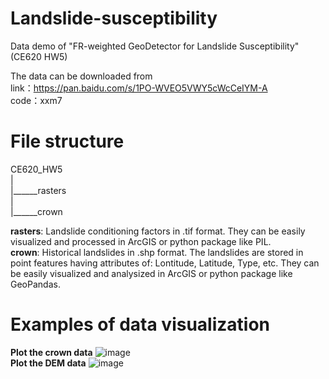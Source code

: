 # Landslide-susceptibility
Data demo of "FR-weighted GeoDetector for Landslide Susceptibility" (CE620 HW5)

The data can be downloaded from  
link：https://pan.baidu.com/s/1PO-WVEO5VWY5cWcCeIYM-A  
code：xxm7


# File structure
CE620_HW5  
    |  
    |______rasters  
    |  
    |______crown  
  

**rasters**: Landslide conditioning factors in .tif format. They can be easily visualized and processed in ArcGIS or python package like PIL.   
**crown**: Historical landslides in .shp format. The landslides are stored in point features having attributes of: Lontitude, Latitude, Type, etc. They can be easily visualized and analysized in ArcGIS or python package like GeoPandas.


# Examples of data visualization
**Plot the crown data**
![image](https://github.com/Linya-Peng/Landslide-susceptibility/assets/61902717/2c0a77ff-e1d9-44ec-9064-115d041ef042)  
**Plot the DEM data**
![image](https://github.com/Linya-Peng/Landslide-susceptibility/assets/61902717/dd55fd65-6a68-40b0-ba8e-a3a221d6cf96)


